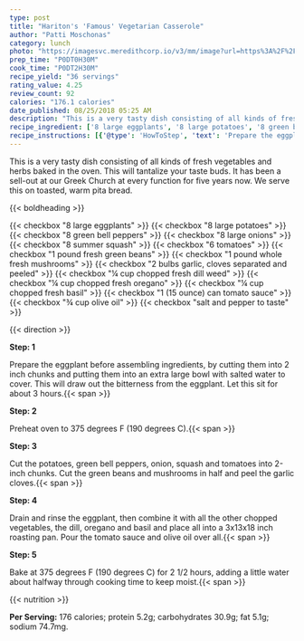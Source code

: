 ```yaml
---
type: post
title: "Hariton's 'Famous' Vegetarian Casserole"
author: "Patti Moschonas"
category: lunch
photo: "https://imagesvc.meredithcorp.io/v3/mm/image?url=https%3A%2F%2Fimages.media-allrecipes.com%2Fuserphotos%2F991832.jpg"
prep_time: "P0DT0H30M"
cook_time: "P0DT2H30M"
recipe_yield: "36 servings"
rating_value: 4.25
review_count: 92
calories: "176.1 calories"
date_published: 08/25/2018 05:25 AM
description: "This is a very tasty dish consisting of all kinds of fresh vegetables and herbs baked in the oven. This will tantalize your taste buds. It has been a sell-out at our Greek Church at every function for five years now. We serve this on toasted, warm pita bread."
recipe_ingredient: ['8 large eggplants', '8 large potatoes', '8 green bell peppers', '8 large onions', '8 summer squash', '6 tomatoes', '1 pound fresh green beans', '1 pound whole fresh mushrooms', '2 bulbs garlic, cloves separated and peeled', '¼ cup chopped fresh dill weed', '¼ cup chopped fresh oregano', '¼ cup chopped fresh basil', '1 (15 ounce) can tomato sauce', '¾ cup olive oil', 'salt and pepper to taste']
recipe_instructions: [{'@type': 'HowToStep', 'text': 'Prepare the eggplant before assembling ingredients, by cutting them into 2 inch chunks and putting them into an extra large bowl with salted water to cover. This will draw out the bitterness from the eggplant. Let this sit for about 3 hours.\n'}, {'@type': 'HowToStep', 'text': 'Preheat oven to 375 degrees F (190 degrees C).\n'}, {'@type': 'HowToStep', 'text': 'Cut the potatoes, green bell peppers, onion, squash and tomatoes into 2-inch chunks. Cut the green beans and mushrooms in half and peel the garlic cloves.\n'}, {'@type': 'HowToStep', 'text': 'Drain and rinse the eggplant, then combine it with all the other chopped vegetables, the dill, oregano and basil and place all into a 3x13x18 inch roasting pan. Pour the tomato sauce and olive oil over all.\n'}, {'@type': 'HowToStep', 'text': 'Bake at 375 degrees F (190 degrees C) for 2 1/2 hours, adding a little water about halfway through cooking time to keep moist.\n'}]
---
```


This is a very tasty dish consisting of all kinds of fresh vegetables and herbs baked in the oven. This will tantalize your taste buds. It has been a sell-out at our Greek Church at every function for five years now. We serve this on toasted, warm pita bread. 

{{< boldheading >}}

{{< checkbox "8  large eggplants" >}}
{{< checkbox "8 large potatoes" >}}
{{< checkbox "8  green bell peppers" >}}
{{< checkbox "8 large onions" >}}
{{< checkbox "8  summer squash" >}}
{{< checkbox "6  tomatoes" >}}
{{< checkbox "1 pound fresh green beans" >}}
{{< checkbox "1 pound whole fresh mushrooms" >}}
{{< checkbox "2 bulbs garlic, cloves separated and peeled" >}}
{{< checkbox "¼ cup chopped fresh dill weed" >}}
{{< checkbox "¼ cup chopped fresh oregano" >}}
{{< checkbox "¼ cup chopped fresh basil" >}}
{{< checkbox "1 (15 ounce) can tomato sauce" >}}
{{< checkbox "¾ cup olive oil" >}}
{{< checkbox "salt and pepper to taste" >}}


{{< direction >}}

**Step: 1**

Prepare the eggplant before assembling ingredients, by cutting them into 2 inch chunks and putting them into an extra large bowl with salted water to cover. This will draw out the bitterness from the eggplant. Let this sit for about 3 hours.{{< span >}}

**Step: 2**

Preheat oven to 375 degrees F (190 degrees C).{{< span >}}

**Step: 3**

Cut the potatoes, green bell peppers, onion, squash and tomatoes into 2-inch chunks. Cut the green beans and mushrooms in half and peel the garlic cloves.{{< span >}}

**Step: 4**

Drain and rinse the eggplant, then combine it with all the other chopped vegetables, the dill, oregano and basil and place all into a 3x13x18 inch roasting pan. Pour the tomato sauce and olive oil over all.{{< span >}}

**Step: 5**

Bake at 375 degrees F (190 degrees C) for 2 1/2 hours, adding a little water about halfway through cooking time to keep moist.{{< span >}}

{{< nutrition >}}

**Per Serving:** 176 calories; protein 5.2g; carbohydrates 30.9g; fat 5.1g; sodium 74.7mg.